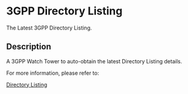 # 3GPP Directory Listing
The Latest 3GPP Directory Listing.

## Description

A 3GPP Watch Tower to auto-obtain the latest Directory Listing details.

For more information, please refer to:

[Directory Listing](./dl.json)
